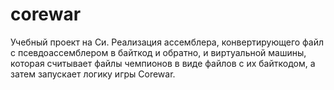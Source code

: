 # corewar
Учебный проект на Си.
Реализация ассемблера, конвертирующего файл с псевдоассемблером в байткод и обратно,
и виртуальной машины, которая считывает файлы чемпионов в виде файлов с их байткодом,
а затем запускает логику игры Corewar.
